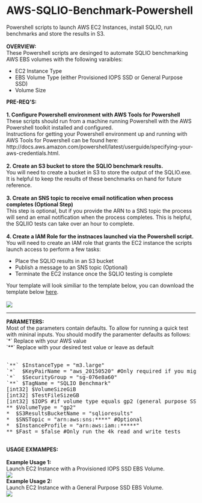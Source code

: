 # AWS-SQLIO-Benchmark-Powershell
Powershell scripts to launch AWS EC2 Instances, install SQLIO, run benchmarks and store the results in S3.
<br>
<br>
<b>OVERVIEW:</b>
<br>
These Powershell scripts are desinged to automate SQLIO benchmarking AWS EBS volumes with the following varaibles:
<ul>
<li> EC2 Instance Type
<li> EBS Volume Type (either Provisioned IOPS SSD or General Purpose SSD)
<li> Volume Size
</ul>
<b>PRE-REQ'S:</b>
<br>
<br>
<b>1. Configure Powershell environment with AWS Tools for Powershell</b>
These scripts should run from a machine running Powershell with the AWS Powershell toolkit installed and configured. <br>
Instructions for getting your Powershell environment up and running with AWS Tools for Powershell can be found here: http://docs.aws.amazon.com/powershell/latest/userguide/specifying-your-aws-credentials.html.
<br>
<br>
<b>2. Create an S3 bucket to store the SQLIO benchmark results.</b>
<br>
You will need to create a bucket in S3 to store the output of the SQLIO.exe. It is helpful to keep the results of these benchmarks on hand for future reference.
<br>
<br>
<b>3. Create an SNS topic to receive email notification when process completes (Optional Step)</b>
<br>
This step is optional, but if you provide the ARN to a SNS topic the process will send an email notification when the process completes. This is helpful, the SQLIIO tests can take over an hour to complete.
<br>
<br>
<b>4. Create a IAM Role for the instnaces launched via the Powershell script.</b>
<br>
You will need to create an IAM role that grants the EC2 instance the scripts launch access to perform a few tasks:
<ul>
<li>Place the SQLIO results in an S3 bucket
<li>Publish a message to an SNS topic (Optional)
<li>Terminate the EC2 instance once the SQLIO testing is complete
</ul>
Your template will look similiar to the template below, you can download the template below <a href="https://s3.amazonaws.com/russell.day/SQLIO_EC2Instance_Policy.xml" target="_blank">here</a>.
<br>
<br>
<img src="https://s3.amazonaws.com/russell.day/SQLIO_EC2_POLICY.png">
<br>
<hr>
<b>PARAMETERS:</b>
<br>
Most of the parameters contain defaults. To allow for running a quick test with mininal inputs. You should modify the paramenter defaults as follows:
<br>
`*`    Replace with your AWS value <br>
`**`   Replace with your desired test value or leave as default<br>
<br>
<div class="highlight highlight-PowerShell">
<pre>
<span class="pl-c">`**` $InstanceType = "m3.large"</span>
<span class="pl-c">`*`  $KeyPairName = "aws_20150520" #Only required if you might need to log in to the instance to debug.</span
<span class="pl-c">`*`  $Region = "us-east-1"</span>
<span class="pl-c">`*`  $SecurityGroup = "sg-076e8a60"</span>
<span class="pl-c">`**` $TagName = "SQLIO Benchmark"</span>
<span class="pl-c">[int32] $VolumeSizeGiB</span>
<span class="pl-c">[int32] $TestFileSizeGB</span> 
<span class="pl-c">[int32] $IOPS #if volume type equals gp2 (general purpose SSD) leave blank when prompted</span>
<span class="pl-c">** $VolumeType = "gp2"</span>
<span class="pl-c">*  $S3ResultsBucketName = "sqlioresults"</span>
<span class="pl-c">*  $SNSTopic = "arn:aws:sns:****" #Optional</span>
<span class="pl-c">*  $InstanceProfile = "arn:aws:iam::*****"</span>
<span class="pl-c">** $Fast = $false #Only run the 4k read and write tests </span>
</pre>
</div>
<br>
<b>USAGE EXMAMPES:</b>
<br>
<br>
<b>Example Usage 1:</b> 
<br>
Launch EC2 Instance with a Provisioned IOPS SSD EBS Volume.
<br>
<img src="https://s3.amazonaws.com/russell.day/SQLIOBenchmark_Example_Usage_IOPS_v2.png">
<br>
<b>Example Usage 2:</b> 
<br>
Launch EC2 Instance with a General Purpose SSD EBS Volume.
<br>
<img src="https://s3.amazonaws.com/russell.day/SQLIOBenchmark_Example_Usage_GP2.png">



